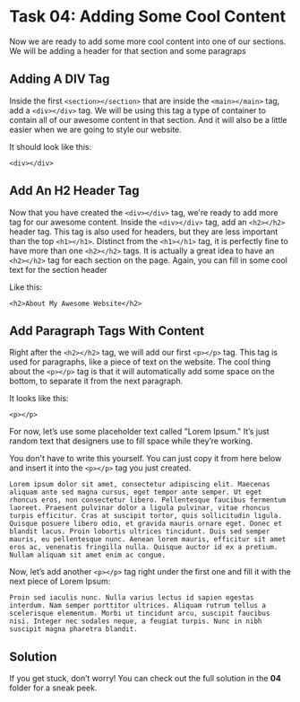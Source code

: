 # Task 04: Adding Some Cool Content

Now we are ready to add some more cool content into one of our sections. We will be adding a header for that section and some paragraps 

## Adding A DIV Tag

Inside the first `<section></section>` that are inside the `<main></main>` tag, add a `<div></div>` tag. We will be using this tag a type of container to contain all of our awesome content in that section. And it will also be a little easier when we are going to style our website.

It should look like this:

`<div></div>`

## Add An H2 Header Tag

Now that you have created the `<div></div>` tag, we're ready to add more tag for our awesome content. Inside the `<div></div>` tag, add an `<h2></h2>` header tag. This tag is also used for headers, but they are less important than the top `<h1></h1>`. Distinct from the `<h1></h1>` tag, it is perfectly fine to have more than one `<h2></h2>` tags. It is actually a great idea to have an `<h2></h2>` tag for each section on the page. Again, you can fill in some cool text for the section header

Like this:

`<h2>About My Awesome Website</h2>`

## Add Paragraph Tags With Content

Right after the `<h2></h2>` tag, we will add our first `<p></p>` tag. This tag is used for paragraphs, like a piece of text on the website. The cool thing about the `<p></p>` tag is that it will automatically add some space on the bottom, to separate it from the next paragraph.

It looks like this:

`<p></p>`

For now, let’s use some placeholder text called "Lorem Ipsum." It’s just random text that designers use to fill space while they’re working.

You don't have to write this yourself. You can just copy it from here below and insert it into the `<p></p>` tag you just created.

`Lorem ipsum dolor sit amet, consectetur adipiscing elit. Maecenas aliquam ante sed magna cursus, eget tempor ante semper. Ut eget rhoncus eros, non consectetur libero. Pellentesque faucibus fermentum laoreet. Praesent pulvinar dolor a ligula pulvinar, vitae rhoncus turpis efficitur. Cras at suscipit tortor, quis sollicitudin ligula. Quisque posuere libero odio, et gravida mauris ornare eget. Donec et blandit lacus. Proin lobortis ultrices tincidunt. Duis sed semper mauris, eu pellentesque nunc. Aenean lorem mauris, efficitur sit amet eros ac, venenatis fringilla nulla. Quisque auctor id ex a pretium. Nullam aliquam sit amet enim ac congue.`

Now, let’s add another `<p></p>` tag right under the first one and fill it with the next piece of Lorem Ipsum:

`Proin sed iaculis nunc. Nulla varius lectus id sapien egestas interdum. Nam semper porttitor ultrices. Aliquam rutrum tellus a scelerisque elementum. Morbi ut tincidunt arcu, suscipit faucibus nisi. Integer nec sodales neque, a feugiat turpis. Nunc in nibh suscipit magna pharetra blandit.`

## Solution

If you get stuck, don’t worry! You can check out the full solution in the **04** folder for a sneak peek.
